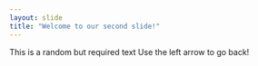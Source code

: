 ```yaml
---
layout: slide
title: "Welcome to our second slide!"
---
```

This is a random but required text
Use the left arrow to go back!

